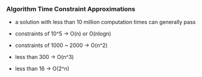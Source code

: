### Algorithm Time Constraint Approximations

- a solution with less than 10 million computation times can generally pass

- constraints of 10^5 -> O(n) or O(nlogn)
- constraints of 1000 ~ 2000 -> O(n^2)
- less than 300 -> O(n^3)
- less than 16 -> O(2^n)

